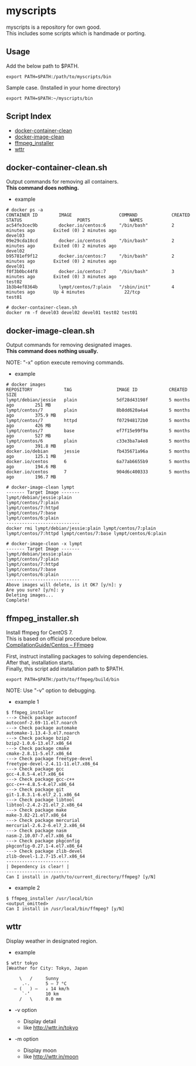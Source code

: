# myscripts

myscripts is a repository for own good.  
This includes some scripts which is handmade or porting.  

## Usage

Add the below path to $PATH.

```
export PATH=$PATH:/path/to/myscripts/bin
```

Sample case. (Installed in your home directory)

```
export PATH=$PATH:~/myscripts/bin
```

## Script Index

- [docker-container-clean](#docker-image-clean.sh)
- [docker-image-clean](#docker-image-clean.sh)
- [ffmpeg_installer](#ffmpeg_installer.sh)
- [wttr](#wttr)

## docker-container-clean.sh

Output commands for removing all containers.  
**This command does nothing.**  

- example

```
# docker ps -a
CONTAINER ID        IMAGE                  COMMAND             CREATED             STATUS                     PORTS               NAMES
ac54fe3cec9b        docker.io/centos:6     "/bin/bash"         2 minutes ago       Exited (0) 2 minutes ago                       devel03
09e29cda18cd        docker.io/centos:6     "/bin/bash"         2 minutes ago       Exited (0) 2 minutes ago                       devel02
b95781ef9f12        docker.io/centos:7     "/bin/bash"         2 minutes ago       Exited (0) 2 minutes ago                       devel01
f0f3b0bc44f8        docker.io/centos:7     "/bin/bash"         3 minutes ago       Exited (0) 3 minutes ago                       test02
1b3b4ef8364b        lympt/centos/7:plain   "/sbin/init"        4 minutes ago       Up 4 minutes               22/tcp              test01

# docker-container-clean.sh
docker rm -f devel03 devel02 devel01 test02 test01
```

## docker-image-clean.sh

Output commands for removing designated images.  
**This command does nothing usually.**  

NOTE: "-x" option execute removing commands.

- example

```
# docker images
REPOSITORY            TAG                 IMAGE ID            CREATED             SIZE
lympt/debian/jessie   plain               5df28d43198f        5 months ago        251 MB
lympt/centos/7        plain               8b8dd620a4a4        5 months ago        375.9 MB
lympt/centos/7        httpd               f072948172b0        5 months ago        426 MB
lympt/centos/7        base                ef7f15e99f9a        5 months ago        527 MB
lympt/centos/6        plain               c33e3ba7a4e8        5 months ago        391.8 MB
docker.io/debian      jessie              fb435671a96a        5 months ago        125.1 MB
docker.io/centos      6                   6a77ab6655b9        5 months ago        194.6 MB
docker.io/centos      7                   904d6c400333        5 months ago        196.7 MB

# docker-image-clean lympt
------- Target Image -------
lympt/debian/jessie:plain
lympt/centos/7:plain
lympt/centos/7:httpd
lympt/centos/7:base
lympt/centos/6:plain
----------------------------
docker rmi lympt/debian/jessie:plain lympt/centos/7:plain lympt/centos/7:httpd lympt/centos/7:base lympt/centos/6:plain

# docker-image-clean -x lympt
------- Target Image -------
lympt/debian/jessie:plain
lympt/centos/7:plain
lympt/centos/7:httpd
lympt/centos/7:base
lympt/centos/6:plain
----------------------------
Above images will delete, is it OK? [y/n]: y
Are you sure? [y/n]: y
Deleting images...
Complete!
```

## ffmpeg_installer.sh

Install ffmpeg for CentOS 7.  
This is based on official procedure below.  
[CompilationGuide/Centos – FFmpeg](https://trac.ffmpeg.org/wiki/CompilationGuide/Centos)

First, instruct installing packages to solving dependencies.  
After that, installation starts.  
Finally, this script add installation path to $PATH.  

```
export PATH=$PATH:/path/to/ffmpeg/build/bin
```

NOTE: Use "-v" option to debugging.

- example 1

```
$ ffmpeg_installer
---> Check package autoconf
autoconf-2.69-11.el7.noarch
---> Check package automake
automake-1.13.4-3.el7.noarch
---> Check package bzip2
bzip2-1.0.6-13.el7.x86_64
---> Check package cmake
cmake-2.8.11-5.el7.x86_64
---> Check package freetype-devel
freetype-devel-2.4.11-11.el7.x86_64
---> Check package gcc
gcc-4.8.5-4.el7.x86_64
---> Check package gcc-c++
gcc-c++-4.8.5-4.el7.x86_64
---> Check package git
git-1.8.3.1-6.el7_2.1.x86_64
---> Check package libtool
libtool-2.4.2-21.el7_2.x86_64
---> Check package make
make-3.82-21.el7.x86_64
---> Check package mercurial
mercurial-2.6.2-6.el7_2.x86_64
---> Check package nasm
nasm-2.10.07-7.el7.x86_64
---> Check package pkgconfig
pkgconfig-0.27.1-4.el7.x86_64
---> Check package zlib-devel
zlib-devel-1.2.7-15.el7.x86_64
------------------------
| Dependency is clear! |
------------------------
Can I install in /path/to/current_directory/ffmpeg? [y/N]
```

- example 2

```
$ ffmpeg_installer /usr/local/bin
<output_omitted>
Can I install in /usr/local/bin/ffmpeg? [y/N]
```

## wttr

Display weather in designated region.

- example

```
$ wttr tokyo
[Weather for City: Tokyo, Japan

     \   /     Sunny
      .-.      5 – 7 °C
   ― (   ) ―   ↓ 14 km/h
      `-’      10 km
     /   \     0.0 mm
```

- -v option
	- Display detail
	- like http://wttr.in/tokyo

- -m option
	- Display moon
	- like http://wttr.in/moon

